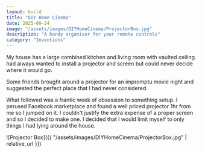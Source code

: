 ```yaml
---
layout: build
title: "DIY Home Cinema"
date: 2025-09-24
image: "/assets/images/DIYHomeCinema/ProjectorBox.jpg"
description: "A handy organiser for your remote controls"
category: "Inventions"
---
```

My house has a large combined kitchen and living room with vaulted ceiling. had always wanted to install a projector and screen but could never decide where it would go. 

Some friends brought around a projector for an impromptu movie night and suggested the perfect place that I had never considered.

What followed was a frantic week of obsession to something setup. I perused Facebook marketplace and found a well priced projector 1hr from me so I jumped on it. I couldn't justify the extra expense of a proper screen and so I decided to make one. I decided that I would limit myself to only things I had lying around the house.

![Projector Box]({{ "/assets/images/DIYHomeCinema/ProjectorBox.jpg" | relative_url }})